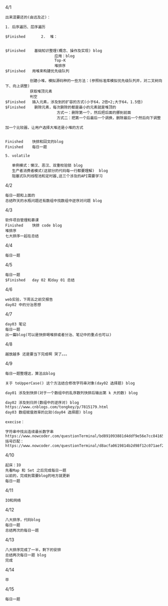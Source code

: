 

4/1

```
出来混要还的(由远及近)：

1. 后序遍历、层序遍历

$Finished		2.	堆：
	

$Finished	 基础知识整理(概念、操作及实现) blog
					  应用：blog
					  Top-K  
					  堆排序 
$Finished	用堆来构建优先级队列 

​			创建小堆，模拟源码种的一些方法：(参照标准库模拟优先级队列并，对二叉树向下、向上调整)
​			获取堆顶元素
​			判空
$Finished	插入元素，涉及到的扩容的方式(小于64，2倍+2;大于64，1.5倍)
$Finished	 删除元素，每次删除的都是最小的元素就是堆顶的
​						方式一：删除第一个，然后把后面的挪到前面
​						方式二：把第一个后最后一个调换，删除最后一个然后向下调整

加一个比较器，让用户选择大堆还是小堆的方式


Finished	快排和回文的blog	
Finished	每日一题

5. volatile

   单例模式：懒汉、恶汉、双重校验锁	blog
   生产者消费者模式(这部分的代码每一行都要理解)	blog
   阻塞式队列线程池和定时器,这三个涉及的API需要学习
```

4/2

```
每日一题和上面的
总结昨天的水瓶问题还有数组中找数组中逆序对问题 blog
```

4/3

```
软件项目管理和慕课
Finished	快排 code blog
堆排序
七大排序一起在总结
```

4/4 

```
每日一题
```

4/5

```
每日一题
$Finished	day 02 和day 01 总结 
```

4/6

```
web实验，下周五之前交报告
day02 中的分治思想
```

4/7

```
day03 笔记
每日一题
出一篇blog(可以是快排喝堆排或者分治、笔记中的重点也可以)
```

4/8

```
越放越多 还是要当下完成啊 哭了。。。
```
4/9

```
每日一题整理这，算法出blog

关于 toUpperCase() 这个方法结合修改字符串对象(day02 选择题) blog

day01 涉及到快排(对于一个数组中的乱序数列快排后输出第 k 大的数) blog

day02 涉及到归并(数组中的逆序对) blog
https://www.cnblogs.com/tongkey/p/7815179.html
day03 数组赋值效率的比较(day04 选择题) blog
```

```
execise：

字符串中找出连续最长数字串
https://www.nowcoder.com/questionTerminal/bd891093881d4ddf9e56e7cc8416562d
括号匹配：
https://www.nowcoder.com/questionTerminal/d8acfa0619814b2d98f12c071aef20d4
```

4/10

```
起床：IO
先看Map 和 Set 之后完成每日一题
以前的，完成到需要blog的地方就更新
每日一题
```

4/11

```
IO和网络
```

4/12

```
八大排序，代码blog
每日一题
总结两次的每日一题
```

4/13

```
八大排序完成了一半，剩下的安排
总结两次每日一题 blog
完成
```

4/14

```
卒
```

4/15

```
每日一题
```

